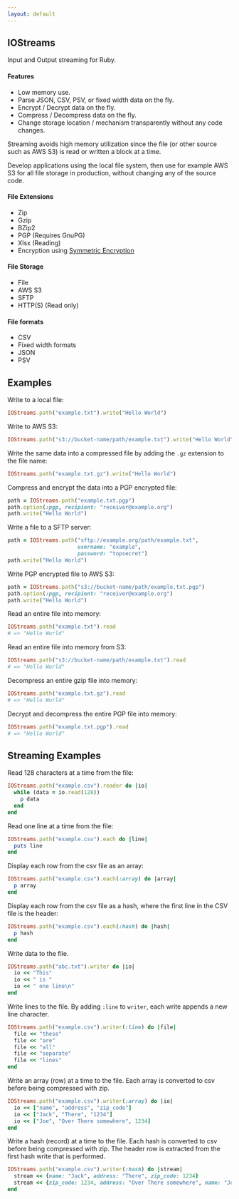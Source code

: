 ```yaml
---
layout: default
---
```


## IOStreams

Input and Output streaming for Ruby.

#### Features

* Low memory use.
* Parse JSON, CSV, PSV, or fixed width data on the fly.
* Encrypt / Decrypt data on the fly.
* Compress / Decompress data on the fly.
* Change storage location / mechanism transparently without any code changes.  

Streaming avoids high memory utilization since the file (or other source such as AWS S3) is read 
or written a block at a time.

Develop applications using the local file system, then use for example AWS S3 for all file
storage in production, without changing any of the source code.

#### File Extensions
* Zip
* Gzip
* BZip2
* PGP (Requires GnuPG)
* Xlsx (Reading)
* Encryption using [Symmetric Encryption](https://rocketjob.github.io/symmetric-encryption/)

#### File Storage
* File
* AWS S3
* SFTP
* HTTP(S) (Read only)

#### File formats
* CSV
* Fixed width formats
* JSON
* PSV

## Examples

Write to a local file:

~~~ruby
IOStreams.path("example.txt").write("Hello World")
~~~

Write to AWS S3: 

~~~ruby
IOStreams.path("s3://bucket-name/path/example.txt").write("Hello World")
~~~

Write the same data into a compressed file by adding the `.gz` extension to the file name:

~~~ruby
IOStreams.path("example.txt.gz").write("Hello World")
~~~

Compress and encrypt the data into a PGP encrypted file: 

~~~ruby
path = IOStreams.path("example.txt.pgp")
path.option(:pgp, recipient: "receiver@example.org")
path.write("Hello World")
~~~

Write a file to a SFTP server: 

~~~ruby
path = IOStreams.path("sftp://example.org/path/example.txt", 
                      username: "example", 
                      password: "topsecret")
path.write("Hello World")
~~~

Write PGP encrypted file to AWS S3: 

~~~ruby
path = IOStreams.path("s3://bucket-name/path/example.txt.pgp")
path.option(:pgp, recipient: "receiver@example.org")
path.write("Hello World")
~~~

Read an entire file into memory:

~~~ruby
IOStreams.path("example.txt").read
# => "Hello World"
~~~

Read an entire file into memory from S3:

~~~ruby
IOStreams.path("s3://bucket-name/path/example.txt").read
# => "Hello World"
~~~

Decompress an entire gzip file into memory:

~~~ruby
IOStreams.path("example.txt.gz").read
# => "Hello World"
~~~

Decrypt and decompress the entire PGP file into memory:

~~~ruby
IOStreams.path("example.txt.pgp").read
# => "Hello World"
~~~

## Streaming Examples

Read 128 characters at a time from the file:
~~~ruby
IOStreams.path("example.csv").reader do |io|
  while (data = io.read(128))
    p data 
  end
end
~~~

Read one line at a time from the file:
~~~ruby
IOStreams.path("example.csv").each do |line|
  puts line
end
~~~

Display each row from the csv file as an array:
~~~ruby
IOStreams.path("example.csv").each(:array) do |array|
  p array
end
~~~

Display each row from the csv file as a hash, where the first line in the CSV file is the header:
~~~ruby
IOStreams.path("example.csv").each(:hash) do |hash|
  p hash
end
~~~

Write data to the file.
~~~ruby
IOStreams.path("abc.txt").writer do |io|
  io << "This"
  io << " is "
  io << " one line\n"
end
~~~

Write lines to the file. By adding `:line` to `writer`, each write appends a new line character. 
~~~ruby
IOStreams.path("example.csv").writer(:line) do |file|
  file << "these"
  file << "are"
  file << "all"
  file << "separate"
  file << "lines"
end
~~~

Write an array (row) at a time to the file.
Each array is converted to csv before being compressed with zip.

~~~ruby
IOStreams.path("example.csv").writer(:array) do |io|
  io << ["name", "address", "zip_code"]
  io << ["Jack", "There", "1234"]
  io << ["Joe", "Over There somewhere", 1234]
end
~~~

Write a hash (record) at a time to the file.
Each hash is converted to csv before being compressed with zip.
The header row is extracted from the first hash write that is performed. 

~~~ruby
IOStreams.path("example.csv").writer(:hash) do |stream|
  stream << {name: "Jack", address: "There", zip_code: 1234}
  stream << {zip_code: 1234, address: "Over There somewhere", name: "Joe"}
end
~~~

